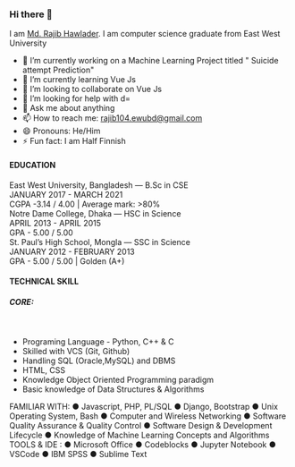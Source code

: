 ### Hi there 👋
I am <a href="http://mrajibh.bss.design">Md. Rajib Hawlader</a>. I am computer science graduate from East West University
<!--
**MRajibH/MRajibH** is a ✨ _special_ ✨ repository because its `README.md` (this file) appears on your GitHub profile.-->

- 🔭 I’m currently working on a Machine Learning Project titled " Suicide attempt Prediction"
- 🌱 I’m currently learning Vue Js
- 👯 I’m looking to collaborate on Vue Js
- 🤔 I’m looking for help with d=
- 💬 Ask me about anything
- 📫 How to reach me: rajib104.ewubd@gmail.com
- 😄 Pronouns: He/Him
- ⚡ Fun fact: I am Half Finnish


<h4>EDUCATION</h4>
East West University, Bangladesh — B.Sc in CSE <br>
JANUARY 2017 - MARCH 2021<br>
CGPA -3.14 / 4.00 | Average mark: >80%<br>
Notre Dame College, Dhaka — HSC in Science <br>
APRIL 2013 - APRIL 2015<br>
GPA - 5.00 / 5.00<br>
St. Paul’s High School, Mongla — SSC in Science<br>
JANUARY 2012 - FEBRUARY 2013<br>
GPA - 5.00 / 5.00 | Golden (A+)<br>
  <h4>TECHNICAL SKILL</h4>
  <h5>CORE:</h5><br>
  <ul>
    <li> Programing Language - Python, C++ & C</li>
<li>Skilled with VCS (Git, Github)</li>
<li>Handling SQL (Oracle,MySQL) and DBMS</li>
<li> HTML, CSS</li>
<li>Knowledge Object Oriented Programming paradigm</li>
<li> Basic knowledge of Data Structures & Algorithms</li> </ul>
FAMILIAR WITH:
● Javascript, PHP, PL/SQL
● Django, Bootstrap
● Unix Operating System, Bash
● Computer and Wireless Networking
● Software Quality Assurance & Quality Control
● Software Design & Development Lifecycle
● Knowledge of Machine Learning Concepts and Algorithms
TOOLS & IDE :
● Microsoft Office
● Codeblocks
● Jupyter Notebook
● VSCode
● IBM SPSS
● Sublime Text
